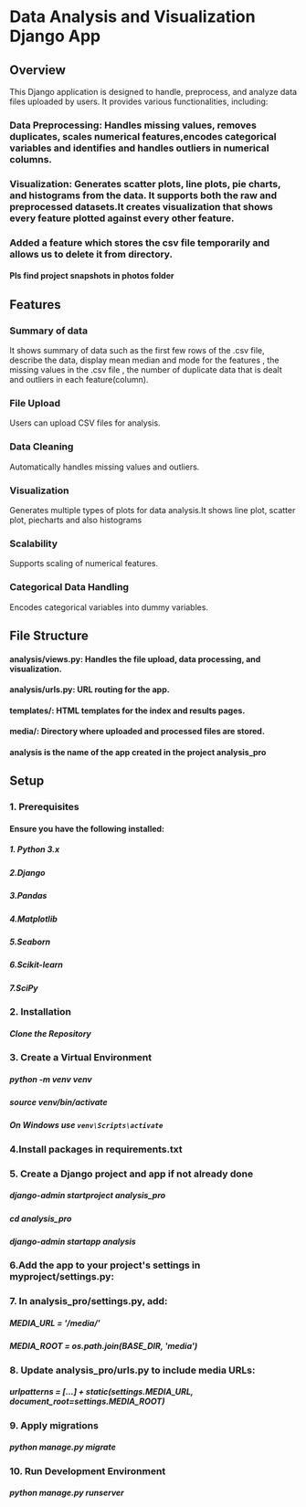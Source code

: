 # **Data Analysis and Visualization Django App**

## **Overview**
This Django application is designed to handle, preprocess, and analyze data files uploaded by users. It provides various functionalities, including:

### **Data Preprocessing**: Handles missing values, removes duplicates, scales numerical features,encodes categorical variables and identifies and handles outliers in numerical columns.
### **Visualization**: Generates scatter plots, line plots, pie charts, and histograms from the data. It supports both the raw and preprocessed datasets.**It creates visualization that shows every feature plotted against every other feature.**
### Added a feature which stores the csv file temporarily and allows us to delete it from directory.

#### Pls find project snapshots in photos folder

## Features
### Summary of data
It shows summary of data such as the first few rows of the .csv file, describe the data, display mean median and mode for the features , the missing values in the .csv file , the number of duplicate data that is dealt and outliers in each feature(column).
### **File Upload** 
Users can upload CSV files for analysis.
### Data Cleaning
Automatically handles missing values and outliers.
### Visualization
Generates multiple types of plots for data analysis.It shows line plot, scatter plot, piecharts and also histograms
### Scalability
Supports scaling of numerical features.
### Categorical Data Handling 
Encodes categorical variables into dummy variables.

## File Structure
#### analysis/views.py: Handles the file upload, data processing, and visualization.
#### analysis/urls.py: URL routing for the app.
#### templates/: HTML templates for the index and results pages.
#### media/: Directory where uploaded and processed files are stored.
#### analysis is the name of the app created in the project analysis_pro

## Setup
### 1. Prerequisites
#### Ensure you have the following installed:
##### 1. Python 3.x
##### 2.Django
##### 3.Pandas
##### 4.Matplotlib
##### 5.Seaborn
##### 6.Scikit-learn
##### 7.SciPy

### 2. Installation
##### Clone the Repository

### 3. Create a Virtual Environment
##### python -m venv venv
##### source venv/bin/activate  
##### On Windows use `venv\Scripts\activate`

### 4.Install packages in requirements.txt

### 5. Create a Django project and app if not already done
##### django-admin startproject analysis_pro
##### cd analysis_pro
##### django-admin startapp analysis

### 6.Add the app to your project's settings in myproject/settings.py:

### 7. In analysis_pro/settings.py, add: 
##### MEDIA_URL = '/media/'
##### MEDIA_ROOT = os.path.join(BASE_DIR, 'media')

### 8. Update analysis_pro/urls.py to include media URLs:
##### urlpatterns = [...] + static(settings.MEDIA_URL, document_root=settings.MEDIA_ROOT)

### 9. Apply migrations
##### python manage.py migrate

### 10. Run Development Environment
##### python manage.py runserver








